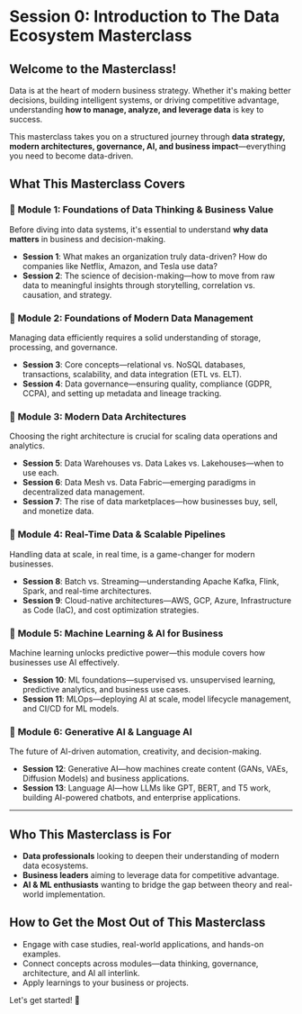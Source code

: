 # Session 0: Introduction to The Data Ecosystem Masterclass

## Welcome to the Masterclass!  

Data is at the heart of modern business strategy. Whether it's making better decisions, building intelligent systems, or driving competitive advantage, understanding **how to manage, analyze, and leverage data** is key to success.  

This masterclass takes you on a structured journey through **data strategy, modern architectures, governance, AI, and business impact**—everything you need to become data-driven.  

## What This Masterclass Covers  

### 📖 **Module 1: Foundations of Data Thinking & Business Value**  
Before diving into data systems, it's essential to understand **why data matters** in business and decision-making.  
- **Session 1**: What makes an organization truly data-driven? How do companies like Netflix, Amazon, and Tesla use data?  
- **Session 2**: The science of decision-making—how to move from raw data to meaningful insights through storytelling, correlation vs. causation, and strategy.  

### 📖 **Module 2: Foundations of Modern Data Management**  
Managing data efficiently requires a solid understanding of storage, processing, and governance.  
- **Session 3**: Core concepts—relational vs. NoSQL databases, transactions, scalability, and data integration (ETL vs. ELT).  
- **Session 4**: Data governance—ensuring quality, compliance (GDPR, CCPA), and setting up metadata and lineage tracking.  

### 📖 **Module 3: Modern Data Architectures**  
Choosing the right architecture is crucial for scaling data operations and analytics.  
- **Session 5**: Data Warehouses vs. Data Lakes vs. Lakehouses—when to use each.  
- **Session 6**: Data Mesh vs. Data Fabric—emerging paradigms in decentralized data management.  
- **Session 7**: The rise of data marketplaces—how businesses buy, sell, and monetize data.  

### 📖 **Module 4: Real-Time Data & Scalable Pipelines**  
Handling data at scale, in real time, is a game-changer for modern businesses.  
- **Session 8**: Batch vs. Streaming—understanding Apache Kafka, Flink, Spark, and real-time architectures.  
- **Session 9**: Cloud-native architectures—AWS, GCP, Azure, Infrastructure as Code (IaC), and cost optimization strategies.  

### 📖 **Module 5: Machine Learning & AI for Business**  
Machine learning unlocks predictive power—this module covers how businesses use AI effectively.  
- **Session 10**: ML foundations—supervised vs. unsupervised learning, predictive analytics, and business use cases.  
- **Session 11**: MLOps—deploying AI at scale, model lifecycle management, and CI/CD for ML models.  

### 📖 **Module 6: Generative AI & Language AI**  
The future of AI-driven automation, creativity, and decision-making.  
- **Session 12**: Generative AI—how machines create content (GANs, VAEs, Diffusion Models) and business applications.  
- **Session 13**: Language AI—how LLMs like GPT, BERT, and T5 work, building AI-powered chatbots, and enterprise applications.  

---

## Who This Masterclass is For  
- **Data professionals** looking to deepen their understanding of modern data ecosystems.  
- **Business leaders** aiming to leverage data for competitive advantage.  
- **AI & ML enthusiasts** wanting to bridge the gap between theory and real-world implementation.  

## How to Get the Most Out of This Masterclass  
- Engage with case studies, real-world applications, and hands-on examples.  
- Connect concepts across modules—data thinking, governance, architecture, and AI all interlink.  
- Apply learnings to your business or projects.  

Let's get started! 🚀  
